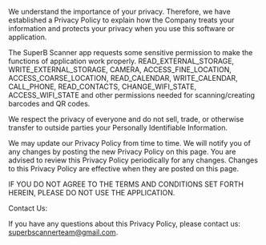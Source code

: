 We understand the importance of your privacy. Therefore, we have established a Privacy Policy to explain how the Company treats your information and protects your privacy when you use this software or application.

The SuperB Scanner app requests some sensitive permission to make the functions of application work properly. READ_EXTERNAL_STORAGE, WRITE_EXTERNAL_STORAGE, CAMERA, ACCESS_FINE_LOCATION, ACCESS_COARSE_LOCATION, READ_CALENDAR, WRITE_CALENDAR, CALL_PHONE, READ_CONTACTS, CHANGE_WIFI_STATE, ACCESS_WIFI_STATE and other permissions needed for scanning/creating barcodes and QR codes.

We respect the privacy of everyone and do not sell, trade, or otherwise transfer to outside parties your Personally Identifiable Information.

We may update our Privacy Policy from time to time. We will notify you of any changes by posting the new Privacy Policy on this page. You are advised to review this Privacy Policy periodically for any changes. Changes to this Privacy Policy are effective when they are posted on this page.

IF YOU DO NOT AGREE TO THE TERMS AND CONDITIONS SET FORTH HEREIN, PLEASE DO NOT USE THE APPLICATION.

Contact Us:

If you have any questions about this Privacy Policy, please contact us: superbscannerteam@gmail.com.

